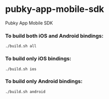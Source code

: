 # pubky-app-mobile-sdk
Pubky App Mobile SDK

### To build both iOS and Android bindings:
```
./build.sh all
```

### To build only iOS bindings:
```
./build.sh ios
```

### To build only Android bindings:
```
./build.sh android
```